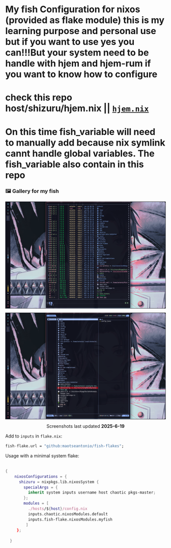 # My fish Configuration for nixos (provided as flake module) this is my learning purpose and personal use but if you want to use yes you can!!!But your system need to be handle with hjem and hjem-rum if you want to know how to configure
# check this repo host/shizuru/hjem.nix || [`hjem.nix`](https://github.com/maotseantonio/shizuru/blob/main/hosts/shizuru/hjem.nix)

# On this time fish_variable will need to manually add because nix symlink cannt handle global variables. The fish_variable also contain in this repo 

### 🖼️ Gallery for my fish 

<p align="center">
   <img src="./fish-1.png" style="margin-bottom: 10px;"/> <br>
   <img src="./fish-2.png" style="margin-bottom: 10px;"/> <br>
    Screenshots last updated <b>2025-6-19</b>
</p>

Add to `inputs` in `flake.nix`:

```nix
fish-flake.url = "github:maotseantonio/fish-flakes";
```
Usage with a minimal system flake:

```nix

{
    nixosConfigurations = {
      shizuru = nixpkgs.lib.nixosSystem {
        specialArgs = {
          inherit system inputs username host chaotic pkgs-master;
        };
        modules = [
          ./hosts/${host}/config.nix
          inputs.chaotic.nixosModules.default
          inputs.fish-flake.nixosModules.myfish
         ]
     };

  }
```

